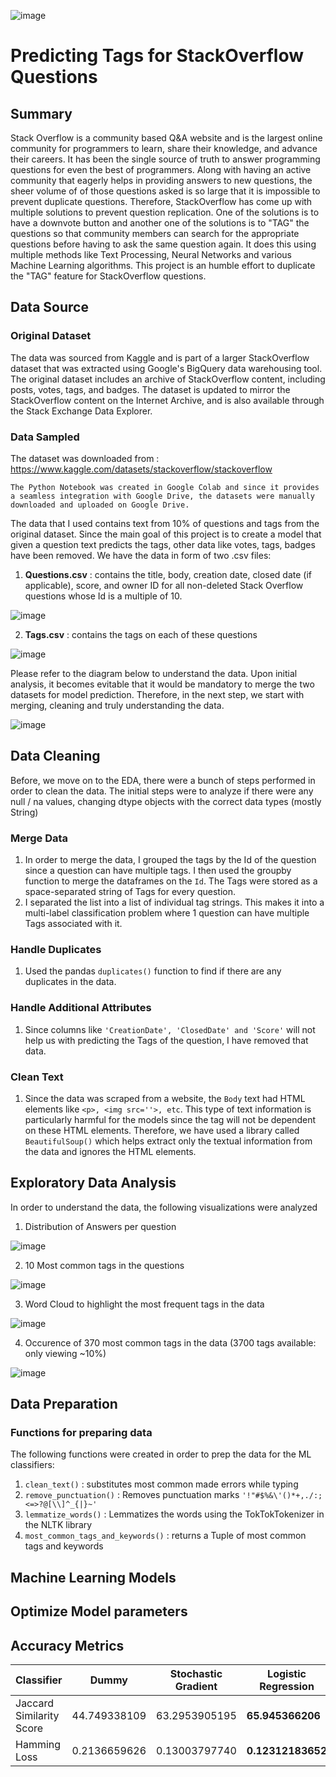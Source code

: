 ![image](https://user-images.githubusercontent.com/12669848/189498908-09206c0c-5e48-4164-8f4c-edccb593cd19.png)



# Predicting Tags for StackOverflow Questions

## Summary

Stack Overflow is a community based Q&A website and is the largest online community for programmers to learn, share their knowledge, and advance their careers. It has been the single source of truth to answer programming questions for even the best of programmers. Along with having an active community that eagerly helps in providing answers to new questions, the sheer volume of of those questions asked is so large that it is impossible to prevent duplicate questions. Therefore, StackOverflow has come up with multiple solutions to prevent question replication. One of the solutions is to have a downvote button and another one of the solutions is to "TAG" the questions so that community members can search for the appropriate questions before having to ask the same question again. It does this using multiple methods like Text Processing, Neural Networks and various Machine Learning algorithms. This project is an humble effort to duplicate the "TAG" feature for StackOverflow questions. 

## Data Source

### Original Dataset 

The data was sourced from Kaggle and is part of a larger StackOverflow dataset that was extracted using Google's BigQuery data warehousing tool. The original dataset includes an archive of StackOverflow content, including posts, votes, tags, and badges. The dataset is updated to mirror the StackOverflow content on the Internet Archive, and is also available through the Stack Exchange Data Explorer. 

### Data Sampled

The dataset was downloaded from : https://www.kaggle.com/datasets/stackoverflow/stackoverflow

`The Python Notebook was created in Google Colab and since it provides a seamless integration with Google Drive, the datasets were manually downloaded and uploaded on Google Drive.`

The data that I used contains text from 10% of questions and tags from the original dataset. Since the main goal of this project is to create a model that given a question text predicts the tags, other data like votes, tags, badges have been removed. We have the data in form of two .csv files:  

1. **Questions.csv** : contains the title, body, creation date, closed date (if applicable), score, and owner ID for all non-deleted Stack Overflow questions whose Id is a multiple of 10.

![image](https://user-images.githubusercontent.com/12669848/189503565-cc036bde-52fc-4cf5-a501-25d69ffccc2e.png)

2. **Tags.csv** : contains the tags on each of these questions

![image](https://user-images.githubusercontent.com/12669848/189503585-12abc60b-9de2-40a3-a7ab-2c2f84756400.png)

Please refer to the diagram below to understand the data. Upon initial analysis, it becomes evitable that it would be mandatory to merge the two datasets for model prediction. Therefore, in the next step, we start with merging, cleaning and truly understanding the data. 

![image](https://user-images.githubusercontent.com/12669848/189506215-fc5d762c-37d3-4045-aa10-37ec3e1f0aff.png)


## Data Cleaning

Before, we move on to the EDA, there were a bunch of steps performed in order to clean the data. The initial steps were to analyze if there were any null / na values, changing dtype objects with the correct data types (mostly String) 

### Merge Data
1. In order to merge the data, I grouped the tags by the Id of the question since a question can have multiple tags. I then used the groupby function to merge the dataframes on the `Id`. The Tags were stored as a space-separated string of Tags for every question. 
2. I separated the list into a list of individual tag strings. This makes it into a multi-label classification problem where 1 question can have multiple Tags associated with it. 

### Handle Duplicates
1. Used the pandas `duplicates()` function to find if there are any duplicates in the data.

### Handle Additional Attributes
1. Since columns like `'CreationDate', 'ClosedDate' and 'Score'` will not help us with predicting the Tags of the question, I have removed that data.

### Clean Text
1. Since the data was scraped from a website, the `Body` text had HTML elements like  `<p>, <img src=''>, etc`. This type of text information is particularly harmful for the models since the tag will not be dependent on these HTML elements. Therefore, we have used a library called `BeautifulSoup()` which helps extract only the textual information from the data and ignores the HTML elements.

## Exploratory Data Analysis

In order to understand the data, the following visualizations were analyzed
1. Distribution of Answers per question

![image](https://user-images.githubusercontent.com/12669848/189508887-73902250-ac7f-46b7-b7e6-63e725d15c72.png)

2. 10 Most common tags in the questions

![image](https://user-images.githubusercontent.com/12669848/189508901-3243e1c4-3a03-4831-8654-2538792f0a9f.png)

3. Word Cloud to highlight the most frequent tags in the data

![image](https://user-images.githubusercontent.com/12669848/189508915-e95277b1-f196-41df-b843-1c2a9f8389f7.png)

4. Occurence of 370 most common tags in the data (3700 tags available: only viewing ~10%)

![image](https://user-images.githubusercontent.com/12669848/189509045-a3de2fa5-fa8d-48bb-b158-96f49006c31c.png)


## Data Preparation
### Functions for preparing data

The following functions were created in order to prep the data for the ML classifiers: 

1. `clean_text()` : substitutes most common made errors while typing
2. `remove_punctuation()` : Removes punctuation marks `'!"#$%&\'()*+,./:;<=>?@[\\]^_{|}~'`
3. `lemmatize_words()` : Lemmatizes the words using the TokTokTokenizer in the NLTK library
4. `most_common_tags_and_keywords()` : returns a Tuple of most common tags and keywords

## Machine Learning Models 



## Optimize Model parameters

## Accuracy Metrics

| Classifier      | Dummy | Stochastic Gradient | Logistic Regression | MultiNomial NaiveBayes | LinearSVC | Perceptron | Passive Aggressive  |
| ----------- | ----------- | ----------- | ----------- | ----------- | ----------- | ----------- | ----------- | 
| Jaccard Similarity Score      | 44.749338109 | 63.2953905195 | **65.945366206** | 62.589124358 | 65.556819719 | 56.917706850 | 58.173815832 |
| Hamming Loss   | 0.2136659626      | 0.13003797740 | **0.12312183652**  |  0.1384444222 | 0.123706839 | 0.17178937647 | 0.16176346002 |





